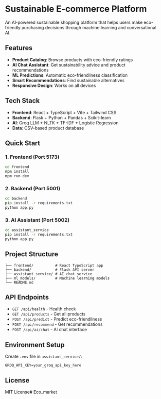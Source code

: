 # Sustainable E-commerce Platform

An AI-powered sustainable shopping platform that helps users make eco-friendly purchasing decisions through machine learning and conversational AI.

## Features

- **Product Catalog**: Browse products with eco-friendly ratings
- **AI Chat Assistant**: Get sustainability advice and product recommendations
- **ML Predictions**: Automatic eco-friendliness classification
- **Smart Recommendations**: Find sustainable alternatives
- **Responsive Design**: Works on all devices

## Tech Stack

- **Frontend**: React + TypeScript + Vite + Tailwind CSS
- **Backend**: Flask + Python + Pandas + Scikit-learn
- **AI**: Groq LLM + NLTK + TF-IDF + Logistic Regression
- **Data**: CSV-based product database

## Quick Start

### 1. Frontend (Port 5173)
```bash
cd frontend
npm install
npm run dev
```

### 2. Backend (Port 5001)
```bash
cd backend
pip install -r requirements.txt
python app.py
```

### 3. AI Assistant (Port 5002)
```bash
cd assistant_service
pip install -r requirements.txt
python app.py
```

## Project Structure

```
├── frontend/          # React TypeScript app
├── backend/           # Flask API server
├── assistant_service/ # AI chat service
├── ml_models/         # Machine learning models
└── README.md
```

## API Endpoints

- `GET /api/health` - Health check
- `GET /api/products` - Get all products
- `POST /api/predict` - Predict eco-friendliness
- `POST /api/recommend` - Get recommendations
- `POST /api/ai/chat` - AI chat interface

## Environment Setup

Create `.env` file in `assistant_service/`:
```
GROQ_API_KEY=your_groq_api_key_here
```

## License

MIT License# Eco_market

